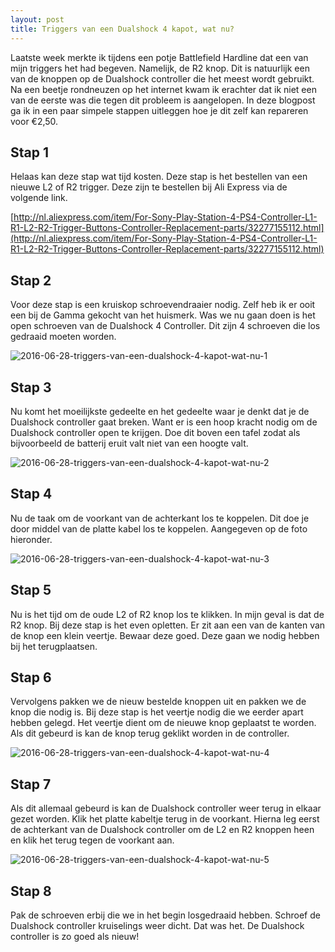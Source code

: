 ```yaml
---
layout: post
title: Triggers van een Dualshock 4 kapot, wat nu?
---
```


Laatste week merkte ik tijdens een potje Battlefield Hardline dat een van mijn triggers het had begeven. Namelijk, de R2 knop. Dit is natuurlijk een van de knoppen op de Dualshock controller die het meest wordt gebruikt. Na een beetje rondneuzen op het internet kwam ik erachter dat ik niet een van de eerste was die tegen dit probleem is aangelopen. In deze blogpost ga ik in een paar simpele stappen uitleggen hoe je dit zelf kan repareren voor €2,50.

## Stap 1

Helaas kan deze stap wat tijd kosten. Deze stap is het bestellen van een nieuwe L2 of R2 trigger. Deze zijn te bestellen bij Ali Express via de volgende link.

[http://nl.aliexpress.com/item/For-Sony-Play-Station-4-PS4-Controller-L1-R1-L2-R2-Trigger-Buttons-Controller-Replacement-parts/32277155112.html](http://nl.aliexpress.com/item/For-Sony-Play-Station-4-PS4-Controller-L1-R1-L2-R2-Trigger-Buttons-Controller-Replacement-parts/32277155112.html)

## Stap 2

Voor deze stap is een kruiskop schroevendraaier nodig. Zelf heb ik er ooit een bij de Gamma gekocht van het huismerk. Was we nu gaan doen is het open schroeven van de Dualshock 4 Controller. Dit zijn 4 schroeven die los gedraaid moeten worden.

![2016-06-28-triggers-van-een-dualshock-4-kapot-wat-nu-1](/../img/2016-06-28-triggers-van-een-dualshock-4-kapot-wat-nu-1.jpg)

## Stap 3

Nu komt het moeilijkste gedeelte en het gedeelte waar je denkt dat je de Dualshock controller gaat breken. Want er is een hoop kracht nodig om de Dualshock controller open te krijgen. Doe dit boven een tafel zodat als bijvoorbeeld de batterij eruit valt niet van een hoogte valt. 

![2016-06-28-triggers-van-een-dualshock-4-kapot-wat-nu-2](/../img/2016-06-28-triggers-van-een-dualshock-4-kapot-wat-nu-2.jpg)

## Stap 4

Nu de taak om de voorkant van de achterkant los te koppelen. Dit doe je door middel van de platte kabel los te koppelen. Aangegeven op de foto hieronder.

![2016-06-28-triggers-van-een-dualshock-4-kapot-wat-nu-3](/../img/2016-06-28-triggers-van-een-dualshock-4-kapot-wat-nu-3.jpg)

## Stap 5

Nu is het tijd om de oude L2 of R2 knop los te klikken. In mijn geval is dat de R2 knop. Bij deze stap is het even opletten. Er zit aan een van de kanten van de knop een klein veertje. Bewaar deze goed. Deze gaan we nodig hebben bij het terugplaatsen.

## Stap 6

Vervolgens pakken we de nieuw bestelde knoppen uit en pakken we de knop die nodig is. Bij deze stap is het veertje nodig die we eerder apart hebben gelegd. Het veertje dient om de nieuwe knop geplaatst te worden. Als dit gebeurd is kan de knop terug geklikt worden in de controller.

![2016-06-28-triggers-van-een-dualshock-4-kapot-wat-nu-4](/../img/2016-06-28-triggers-van-een-dualshock-4-kapot-wat-nu-4.jpg)

## Stap 7

Als dit allemaal gebeurd is kan de Dualshock controller weer terug in elkaar gezet worden. Klik het platte kabeltje terug in de voorkant. Hierna leg eerst de achterkant van de Dualshock controller om de L2 en R2 knoppen heen en klik het terug tegen de voorkant aan.

![2016-06-28-triggers-van-een-dualshock-4-kapot-wat-nu-5](/../img/2016-06-28-triggers-van-een-dualshock-4-kapot-wat-nu-5.jpg)

## Stap 8

Pak de schroeven erbij die we in het begin losgedraaid hebben. Schroef de Dualshock controller kruiselings weer dicht. Dat was het. De Dualshock controller is zo goed als nieuw!
